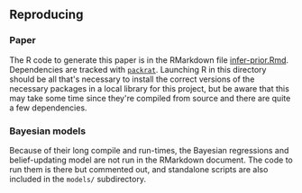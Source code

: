 ## Reproducing


### Paper

The R code to generate this paper is in the RMarkdown file [infer-prior.Rmd]().
Dependencies are tracked with [`packrat`](https://rstudio.github.io/packrat/).
Launching R in this directory should be all that's necessary to install the
correct versions of the necessary packages in a local library for this project,
but be aware that this may take some time since they're compiled from source and
there are quite a few dependencies.

### Bayesian models

Because of their long compile and run-times, the Bayesian regressions and
belief-updating model are not run in the RMarkdown document.  The code to run
them is there but commented out, and standalone scripts are also included in the
`models/` subdirectory.
